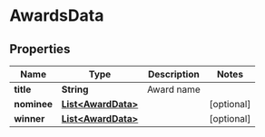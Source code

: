 
# AwardsData

## Properties
Name | Type | Description | Notes
------------ | ------------- | ------------- | -------------
**title** | **String** | Award name | 
**nominee** | [**List&lt;AwardData&gt;**](AwardData.md) |  |  [optional]
**winner** | [**List&lt;AwardData&gt;**](AwardData.md) |  |  [optional]



